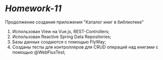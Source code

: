 # *Homework-11*
Продолжение создания приложения "Каталог книг в библиотеке"

1. Использован View на Vue.js, REST-Controllers;
2. Использован Reactive Spring Data Repositories;
3. Базы данных создаются с помощью FlyWay;
4. Созданы тесты для контроллеров для CRUD операций над книгами с помощью @WebFluxTest;


